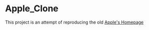 # Apple_Clone

This project is an attempt of reproducing the old [Apple's Homepage](https://web.archive.org/web/20140301004610/http://www.apple.com/)
